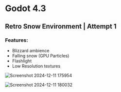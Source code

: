 # Godot 4.3
## Retro Snow Environment | Attempt 1

### Features:
- Blizzard ambience
- Falling snow (GPU Particles)
- Flashlight
- Low Resolution textures

![Screenshot 2024-12-11 175954](https://github.com/user-attachments/assets/c463f3cb-fd9f-4367-bbcc-bdb2e39861a6)

![Screenshot 2024-12-11 180032](https://github.com/user-attachments/assets/74f9bb51-7756-497e-9954-b5e13e353804)
